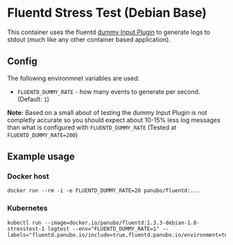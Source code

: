 # Fluentd Stress Test (Debian Base)

This container uses the fluentd [dummy Input Plugin](https://docs.fluentd.org/v1.0/articles/in_dummy) to generate logs to stdout (much like any other container based application).

## Config

The following environmnet variables are used:

* `FLUENTD_DUMMY_RATE` - how many events to generate per second. (Default: `1`)


**Note:** Based on a small about of testing the dummy Input Plugin is not completly accurate so you should expect about 10-15% less log messages than what is configured with `FLUENTD_DUMMY_RATE` (Tested at `FLUENTD_DUMMY_RATE=200`)

## Example usage

### Docker host

```
docker run --rm -i -e FLUENTD_DUMMY_RATE=20 panubo/fluentd:...
```

### Kubernetes

```
kubectl run --image=docker.io/panubo/fluentd:1.3.3-debian-1.0-stresstest-1 logtest --env="FLUENTD_DUMMY_RATE=1" --labels="fluentd.panubo.io/include=true,fluentd.panubo.io/environment=test,fluentd.panubo.io/role=web"
```
